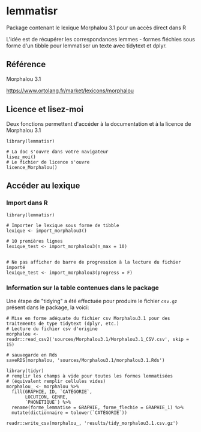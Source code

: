 # lemmatisr

Package contenant le lexique Morphalou 3.1 pour un accès direct dans R

L'idée est de récupérer les correspondances lemmes - formes fléchies sous forme d'un tibble pour lemmatiser un texte avec tidytext et dplyr.


## Référence

Morphalou 3.1

https://www.ortolang.fr/market/lexicons/morphalou

## Licence et lisez-moi

Deux fonctions permettent d'accéder à la documentation et à la licence de Morphalou 3.1

```
library(lemmatisr)

# La doc s'ouvre dans votre navigateur
lisez_moi()
# Le fichier de licence s'ouvre
licence_Morphalou()
```

## Accéder au lexique

### Import dans R

```
library(lemmatisr)

# Importer le lexique sous forme de tibble
lexique <- import_morphalou3()

# 10 premières lignes
lexique_test <- import_morphalou3(n_max = 10)


# Ne pas afficher de barre de progression à la lecture du fichier importé
lexique_test <- import_morphalou3(progress = F)
```

### Information sur la table contenues dans le package

Une étape de "tidying" a été effectuée pour produire le fichier `csv.gz` présent dans le package, la voici:

```
# Mise en forme adéquate du fichier csv Morphalou3.1 pour des traitements de type tidytext (dplyr, etc.)
# Lecture du fichier csv d'origine
morphalou <- readr::read_csv2('sources/Morphalou3.1/Morphalou3.1_CSV.csv', skip = 15)

# sauvegarde en Rds
saveRDS(morphalou, 'sources/Morphalou3.1/morphalou3.1.Rds')

library(tidyr)
# remplir les champs à vide pour toutes les formes lemmatisées 
# (équivalent remplir cellules vides)
morphalou_ <- morphalou %>% 
  fill(GRAPHIE, ID, `CATÉGORIE`,
       LOCUTION, GENRE,
       `PHONÉTIQUE`) %>% 
  rename(forme_lemmatise = GRAPHIE, forme_flechie = GRAPHIE_1) %>% 
  mutate(dictionnaire = tolower(`CATÉGORIE`))

readr::write_csv(morphalou_, 'results/tidy_morphalou3.1.csv.gz')
```

